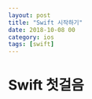 ```yaml
---
layout: post
title: "Swift 시작하기"
date: 2018-10-08 00
category: ios
tags: [swift]
---
```


# Swift 첫걸음
<!-- more -->